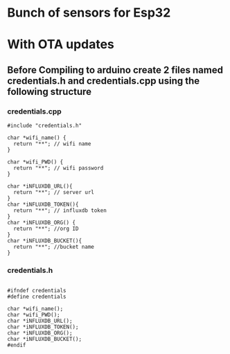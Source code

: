 # Bunch of sensors for Esp32
# With OTA updates
## Before Compiling to arduino create 2 files named credentials.h and credentials.cpp using the following structure

### credentials.cpp
```
#include "credentials.h"

char *wifi_name() {
  return "**"; // wifi name
}

char *wifi_PWD() {
  return "**"; // wifi password
}

char *iNFLUXDB_URL(){
  return "**"; // server url
}
char *iNFLUXDB_TOKEN(){
  return "**"; // influxdb token
}
char *iNFLUXDB_ORG() {
  return "**"; //org ID
}
char *iNFLUXDB_BUCKET(){
  return "**"; //bucket name
}
```
### credentials.h
```

#ifndef credentials
#define credentials

char *wifi_name();
char *wifi_PWD();
char *iNFLUXDB_URL();
char *iNFLUXDB_TOKEN();
char *iNFLUXDB_ORG();
char *iNFLUXDB_BUCKET();
#endif
```
